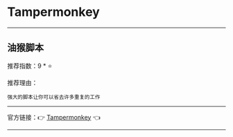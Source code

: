 # Tampermonkey

---

## 油猴脚本

推荐指数：9 * ⭐

推荐理由：

    强大的脚本让你可以省去许多重复的工作

---



官方链接：👉 [Tampermonkey](
https://addons.mozilla.org/zh-CN/firefox/addon/tampermonkey
) 👈



---





























